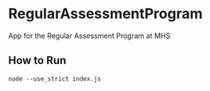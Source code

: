 # RegularAssessmentProgram
App for the Regular Assessment Program at MHS
## How to Run
`node --use_strict index.js`
